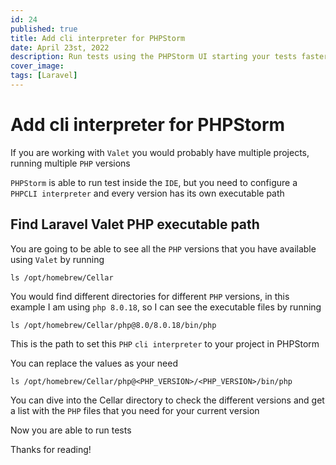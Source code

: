 ```yaml
---
id: 24
published: true
title: Add cli interpreter for PHPStorm
date: April 23st, 2022
description: Run tests using the PHPStorm UI starting your tests faster and in a granular way 
cover_image:
tags: [Laravel]
---
```


# Add cli interpreter for PHPStorm

If you are working with `Valet` you would probably have multiple projects, running multiple `PHP` versions

`PHPStorm` is able to run test inside the `IDE`, but you need to configure a `PHPCLI interpreter` 
and every version has its own executable path

## Find Laravel Valet PHP executable path

You are going to be able to see all the `PHP` versions that you have available using `Valet` by running

```shell
ls /opt/homebrew/Cellar
```

You would find different directories for different `PHP` versions, 
in this example I am using `php 8.0.18`, so I can see the executable files by running

```shell
ls /opt/homebrew/Cellar/php@8.0/8.0.18/bin/php
```

This is the path to set this `PHP` `cli interpreter` to your project in PHPStorm

You can replace the values as your need

```shell
ls /opt/homebrew/Cellar/php@<PHP_VERSION>/<PHP_VERSION>/bin/php
```

You can dive into the Cellar directory to check the different versions and get a list with 
the `PHP` files that you need for your current version

Now you are able to run tests

Thanks for reading!